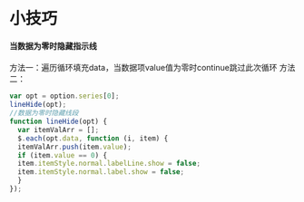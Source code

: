 # 小技巧

#### 当数据为零时隐藏指示线
方法一：遍历循环填充data，当数据项value值为零时continue跳过此次循环
方法二：
```javascript
var opt = option.series[0];
lineHide(opt);
//数据为零时隐藏线段
function lineHide(opt) {
  var itemValArr = [];
  $.each(opt.data, function (i, item) {
  itemValArr.push(item.value);
  if (item.value == 0) {
  item.itemStyle.normal.labelLine.show = false;
  item.itemStyle.normal.label.show = false;
  }
});
```
